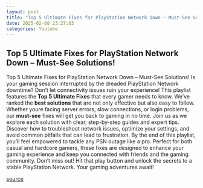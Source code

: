 ```yaml
---
layout: post
title: "Top 5 Ultimate Fixes for PlayStation Network Down – Must-See Solutions!"
date: 2025-02-08 23:27:03
categories: Youtube
---
```


## Top 5 Ultimate Fixes for PlayStation Network Down – Must-See Solutions!

Top 5 Ultimate Fixes for PlayStation Network Down – Must-See Solutions!
Is your gaming session interrupted by the dreaded PlayStation Network downtime? Don’t let connectivity issues ruin your experience! This playlist features the **Top 5 Ultimate Fixes** that every gamer needs to know. 
We’ve ranked the **best solutions** that are not only effective but also easy to follow. Whether youre facing server errors, slow connections, or login problems, our **must-see** fixes will get you back to gaming in no time. 
Join us as we explore each solution with clear, step-by-step guides and expert tips. Discover how to troubleshoot network issues, optimize your settings, and avoid common pitfalls that can lead to frustration. 
By the end of this playlist, you’ll feel empowered to tackle any PSN outage like a pro. Perfect for both casual and hardcore gamers, these fixes are designed to enhance your gaming experience and keep you connected with friends and the gaming community. 
Don’t miss out! Hit that play button and unlock the secrets to a stable PlayStation Network. Your gaming adventures await!

[source](https://www.youtube.com/playlist?list=PLHLX_e3N8kab3Rk3x5NmONK58leNpHt1H)
